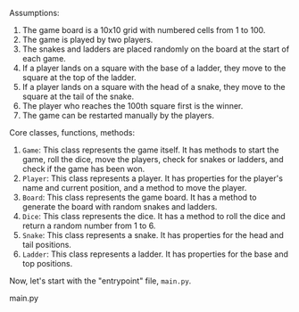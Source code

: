Assumptions:

1. The game board is a 10x10 grid with numbered cells from 1 to 100.
2. The game is played by two players.
3. The snakes and ladders are placed randomly on the board at the start of each game.
4. If a player lands on a square with the base of a ladder, they move to the square at the top of the ladder.
5. If a player lands on a square with the head of a snake, they move to the square at the tail of the snake.
6. The player who reaches the 100th square first is the winner.
7. The game can be restarted manually by the players.

Core classes, functions, methods:

1. `Game`: This class represents the game itself. It has methods to start the game, roll the dice, move the players, check for snakes or ladders, and check if the game has been won.
2. `Player`: This class represents a player. It has properties for the player's name and current position, and a method to move the player.
3. `Board`: This class represents the game board. It has a method to generate the board with random snakes and ladders.
4. `Dice`: This class represents the dice. It has a method to roll the dice and return a random number from 1 to 6.
5. `Snake`: This class represents a snake. It has properties for the head and tail positions.
6. `Ladder`: This class represents a ladder. It has properties for the base and top positions.

Now, let's start with the "entrypoint" file, `main.py`.

main.py
